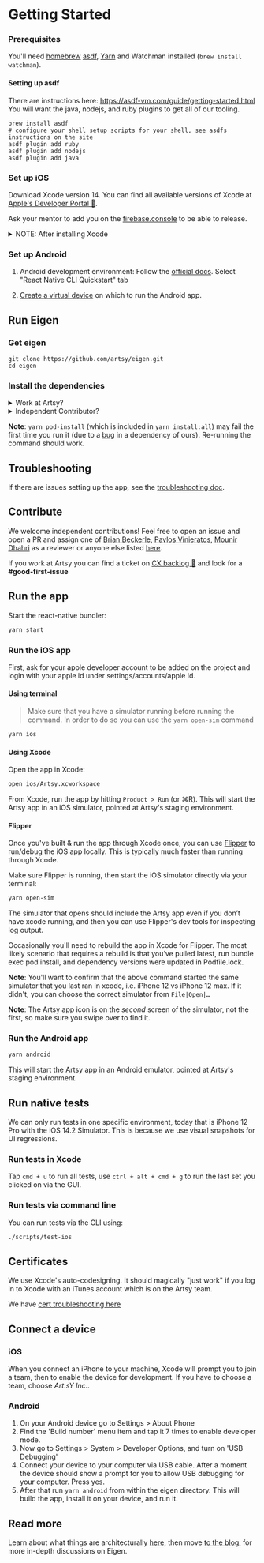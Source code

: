 # Getting Started

### Prerequisites

You'll need [homebrew](https://brew.sh) [asdf](https://asdf-vm.com/guide/getting-started.html), [Yarn](https://yarnpkg.com/en/) and Watchman installed (`brew install watchman`).

#### Setting up asdf

There are instructions here: https://asdf-vm.com/guide/getting-started.html
You will want the java, nodejs, and ruby plugins to get all of our tooling.

```
brew install asdf
# configure your shell setup scripts for your shell, see asdfs instructions on the site
asdf plugin add ruby
asdf plugin add nodejs
asdf plugin add java
```

### Set up iOS

Download Xcode version 14. You can find all available versions of Xcode at [Apple's Developer Portal 🔐](http://developer.apple.com/download/more/).

Ask your mentor to add you on the [firebase.console](https://console.firebase.google.com/project/eigen-a7d3b/settings/iam) to be able to release.

<details><summary>NOTE: After installing Xcode</summary>

Check that Command Line Tools version is added in the Locations tab. Xcode>Preferences>Locations:
<img width="375" alt="" src="https://user-images.githubusercontent.com/29984068/123970729-6009cf00-d987-11eb-933a-1603ba4d6ae8.png">

</details>

### Set up Android

1. Android development environment: Follow the [official docs](https://reactnative.dev/docs/environment-setup). Select "React Native CLI Quickstart" tab

1. [Create a virtual device](https://developer.android.com/studio/run/managing-avds) on which to run the Android app.

## Run Eigen

### Get eigen

```
git clone https://github.com/artsy/eigen.git
cd eigen
```

### Install the dependencies

<details><summary>Work at Artsy?</summary>

1. Run

```
asdf install
yarn setup:artsy
yarn install:all
yarn relay
```

You will need [awscli](https://formulae.brew.sh/formula/awscli) to get our ENV vars.

1. `Artsy/App/EchoNew.json` is used to toggle features and it is not checked in (a sample file is included for OSS contributors). When you run `pod install`, the latest `EchoNew.json` file will be downloaded for you.
</details>

<details><summary>Independent Contributor?</summary>

#### Set up awscli

You will need [awscli](https://formulae.brew.sh/formula/awscli) to get our font files.
You can configure it with a personal user account.

#### Set up your env file and download assets:

```sh
yarn setup:oss # this is `yarn setup:artsy` if you're working at Artsy
```

#### Get a mapbox token and set it in .env.shared:

You can create an account on mapbox and get a token with their free tier:

Follow the instructions here: https://docs.mapbox.com/ios/maps/guides/install.

Add the token to .env.shared as MAPBOX_DOWNLOAD_TOKEN

#### Install dependencies and generate relay files:

```sh
yarn install:all
yarn relay
```

### Known limitations

Some third party services will not function when working as an open source contributor including but not limited to Braze, Unleash, Sentry and Google Sign In. The conversations tab and related features are also inaccessible. Thanks for supporting open source!

</details>

**Note**: `yarn pod-install` (which is included in `yarn install:all`) may fail the first time you run it (due to a [bug](https://github.com/orta/cocoapods-keys/issues/127) in a dependency of ours). Re-running the command should work.

## Troubleshooting

If there are issues setting up the app, see the [troubleshooting doc](troubleshooting.md).

## Contribute

We welcome independent contributions! Feel free to open an issue and open a PR and assign one of [Brian Beckerle](https://github.com/brainbicycle), [Pavlos Vinieratos](https://github.com/pvinis), [Mounir Dhahri](https://github.com/MounirDhahri) as a reviewer or anyone else listed [here](https://github.com/artsy/eigen#meta).

If you work at Artsy you can find a ticket on [CX backlog 🔐](https://artsyproduct.atlassian.net/jira/software/c/projects/CX/boards/77/backlog?issueLimit=100) and look for a **#good-first-issue**

## Run the app

Start the react-native bundler:

```sh
yarn start
```

### Run the iOS app

First, ask for your apple developer account to be added on the project and login with your apple id under settings/accounts/apple Id.

#### Using terminal

> Make sure that you have a simulator running before running the command. In order to do so you can use the `yarn open-sim` command

```sh
yarn ios
```

#### Using Xcode

Open the app in Xcode:

```sh
open ios/Artsy.xcworkspace
```

From Xcode, run the app by hitting `Product > Run` (or ⌘R). This will start the Artsy app in an iOS simulator, pointed at Artsy's staging environment.

#### Flipper

Once you've built & run the app through Xcode once, you can use [Flipper](https://fbflipper.com/) to run/debug the iOS app locally. This is typically much faster than running through Xcode.

Make sure Flipper is running, then start the iOS simulator directly via your terminal:

```sh
yarn open-sim
```

The simulator that opens should include the Artsy app even if you don’t have xcode running, and then you can use Flipper's dev tools for inspecting log output.

Occasionally you'll need to rebuild the app in Xcode for Flipper. The most likely scenario that requires a rebuild is that you’ve pulled latest, run bundle exec pod install, and dependency versions were updated in Podfile.lock.

**Note**: You'll want to confirm that the above command started the same simulator that you last ran in xcode, i.e. iPhone 12 vs iPhone 12 max. If it didn't, you can choose the correct simulator from `File|Open|…`

**Note**: The Artsy app icon is on the _second_ screen of the simulator, not the first, so make sure you swipe over to find it.

### Run the Android app

```sh
yarn android
```

This will start the Artsy app in an Android emulator, pointed at Artsy's staging environment.

## Run native tests

We can only run tests in one specific environment, today that is iPhone 12 Pro with the iOS 14.2 Simulator. This is because we use visual snapshots for UI regressions.

### Run tests in Xcode

Tap `cmd + u` to run all tests, use `ctrl + alt + cmd + g` to run the last set you clicked on via the GUI.

### Run tests via command line

You can run tests via the CLI using:

```sh
./scripts/test-ios
```

## Certificates

We use Xcode's auto-codesigning. It should magically "just work" if you log in to Xcode with an iTunes account
which is on the Artsy team.

We have [cert troubleshooting here](https://github.com/artsy/eigen/blob/main/docs/certs.md)

## Connect a device

### iOS

When you connect an iPhone to your machine, Xcode will prompt you to join a team, then to enable the device for development. If you have to choose a team, choose _Art.sY Inc._.

### Android

1. On your Android device go to Settings > About Phone
2. Find the 'Build number' menu item and tap it 7 times to enable developer mode.
3. Now go to Settings > System > Developer Options, and turn on 'USB Debugging'
4. Connect your device to your computer via USB cable. After a moment the device should show a prompt for you to allow USB debugging for your computer. Press yes.
5. After that run `yarn android` from within the eigen directory. This will build the app, install it on your device, and run it.

## Read more

Learn about what things are architecturally [here](https://github.com/artsy/eigen/blob/main/docs/overview.md), then move [to the blog.](http://artsy.github.io/blog/categories/eigen/) for more in-depth discussions on Eigen.
